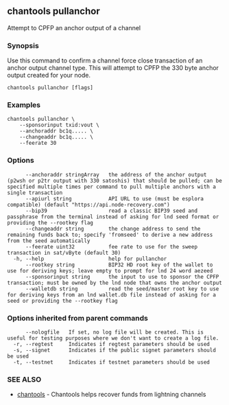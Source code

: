 ## chantools pullanchor

Attempt to CPFP an anchor output of a channel

### Synopsis

Use this command to confirm a channel force close
transaction of an anchor output channel type. This will attempt to CPFP the
330 byte anchor output created for your node.

```
chantools pullanchor [flags]
```

### Examples

```
chantools pullanchor \
	--sponsorinput txid:vout \
	--anchoraddr bc1q..... \
	--changeaddr bc1q..... \
	--feerate 30
```

### Options

```
      --anchoraddr stringArray   the address of the anchor output (p2wsh or p2tr output with 330 satoshis) that should be pulled; can be specified multiple times per command to pull multiple anchors with a single transaction
      --apiurl string            API URL to use (must be esplora compatible) (default "https://api.node-recovery.com")
      --bip39                    read a classic BIP39 seed and passphrase from the terminal instead of asking for lnd seed format or providing the --rootkey flag
      --changeaddr string        the change address to send the remaining funds back to; specify 'fromseed' to derive a new address from the seed automatically
      --feerate uint32           fee rate to use for the sweep transaction in sat/vByte (default 30)
  -h, --help                     help for pullanchor
      --rootkey string           BIP32 HD root key of the wallet to use for deriving keys; leave empty to prompt for lnd 24 word aezeed
      --sponsorinput string      the input to use to sponsor the CPFP transaction; must be owned by the lnd node that owns the anchor output
      --walletdb string          read the seed/master root key to use for deriving keys from an lnd wallet.db file instead of asking for a seed or providing the --rootkey flag
```

### Options inherited from parent commands

```
      --nologfile   If set, no log file will be created. This is useful for testing purposes where we don't want to create a log file.
  -r, --regtest     Indicates if regtest parameters should be used
  -s, --signet      Indicates if the public signet parameters should be used
  -t, --testnet     Indicates if testnet parameters should be used
```

### SEE ALSO

* [chantools](chantools.md)	 - Chantools helps recover funds from lightning channels

